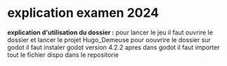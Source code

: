 # explication examen 2024 
**explication d'utilisation du dossier :**
pour lancer le jeu il faut ouvrire le dossier et lancer le projet Hugo_Demeuse
pour oouvrire le dossier sur godot il faut instaler godot version 4.2.2
apres dans godot il faut importer tout le fichier dispo dans le repositorie
